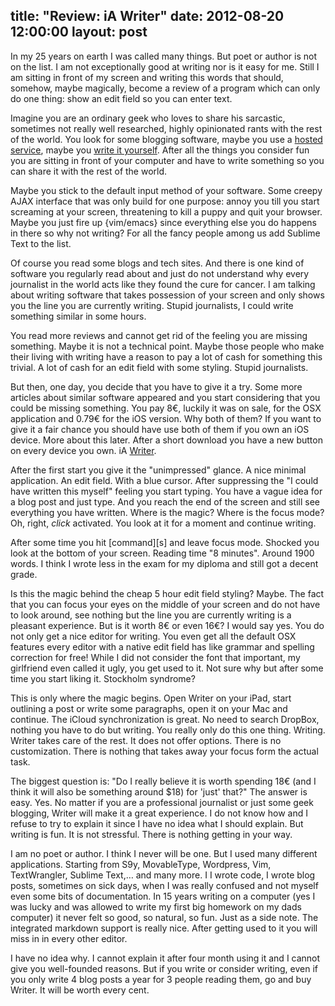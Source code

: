 title: "Review: iA Writer"
date: 2012-08-20 12:00:00
layout: post
---
In my 25 years on earth I was called many things. But poet or author is not on the list. I am not exceptionally good at writing nor is it easy for me. Still I am sitting in front of my screen and writing this words that should, somehow, maybe magically, become a review of a program which can only do one thing: show an edit field so you can enter text.
<!--MORE-->

Imagine you are an ordinary geek who loves to share his sarcastic, sometimes not really well researched, highly opinionated rants with the rest of the world. You look for some blogging software, maybe you use a [hosted service][tumblr], maybe you [write it yourself][zenbo]. After all the things you consider fun you are sitting in front of your computer and have to write something so you can share it with the rest of the world.

Maybe you stick to the default input method of your software. Some creepy AJAX interface that was only build for one purpose: annoy you till you start screaming at your screen, threatening to kill a puppy and quit your browser. Maybe you just fire up {vim/emacs} since everything else you do happens in there so why not writing? For all the fancy people among us add Sublime Text to the list.

Of course you read some blogs and tech sites. And there is one kind of software you regularly read about and just do not understand why every journalist in the world acts like they found the cure for cancer. I am talking about writing software that takes possession of your screen and only shows you the line you are currently writing. Stupid journalists, I could write something similar in some hours.

You read more reviews and cannot get rid of the feeling you are missing something. Maybe it is not a technical point. Maybe those people who make their living with writing have a reason to pay a lot of cash for something this trivial. A lot of cash for an edit field with some styling. Stupid journalists.

But then, one day, you decide that you have to give it a try. Some more articles about similar software appeared and you start considering that you could be missing something. You pay 8€, luckily it was on sale, for the OSX application and 0.79€ for the iOS version. Why both of them? If you want to give it a fair chance you should have use both of them if you own an iOS device. More about this later. After a short download you have a new button on every device you own. iA [Writer][writer].

After the first start you give it the "unimpressed" glance. A nice minimal application. An edit field. With a blue cursor. After suppressing the "I could have written this myself" feeling you start typing. You have a vague idea for a blog post and just type. And you reach the end of the screen and still see everything you have written. Where is the magic? Where is the focus mode? Oh, right, *click* activated. You look at it for a moment and continue writing.

After some time you hit [command][s] and leave focus mode. Shocked you look at the bottom of your screen. Reading time "8 minutes". Around 1900 words. I think I wrote less in the exam for my diploma and still got a decent grade.

Is this the magic behind the cheap 5 hour edit field styling? Maybe. The fact that you can focus your eyes on the middle of your screen and do not have to look around, see nothing but the line you are currently writing is a pleasant experience. But is it worth 8€ or even 16€? I would say yes. You do not only get a nice editor for writing. You even get all the default OSX features every editor with a native edit field has like grammar and spelling correction for free! While I did not consider the font that important, my girlfriend even called it ugly, you get used to it. Not sure why but after some time you start liking it. Stockholm syndrome?

This is only where the magic begins. Open Writer on your iPad, start outlining a post or write some paragraphs, open it on your Mac and continue. The iCloud synchronization is great. No need to search DropBox, nothing you have to do but writing. You really only do this one thing. Writing. Writer takes care of the rest. It does not offer options. There is no customization. There is nothing that takes away your focus form the actual task.

The biggest question is: "Do I really believe it is worth spending 18€ (and I think it will also be something around $18) for 'just' that?" The answer is easy. Yes. No matter if you are a professional journalist or just some geek blogging, Writer will make it a great experience. I do not know how and I refuse to try to explain it since I have no idea what I should explain. But writing is fun. It is not stressful. There is nothing getting in your way.

I am no poet or author. I think I never will be one. But I used many different applications. Starting from S9y, MovableType, Wordpress, Vim, TextWrangler, Sublime Text,… and many more. I I wrote code, I wrote blog posts, sometimes on sick days, when I was really confused and not myself even some bits of documentation. In 15 years writing on a computer (yes I was lucky and was allowed to write my first big homework on my dads computer) it never felt so good, so natural, so fun. Just as a side note. The integrated markdown support is really nice. After getting used to it you will miss in in every other editor.

I have no idea why. I cannot explain it after four month using it and I cannot give you well-founded reasons. But if you write or consider writing, even if you only write 4 blog posts a year for 3 people reading them, go and buy Writer. It will be worth every cent.

[tumblr]: http://fallenhitokiri.tumblr.com
[zenbo]: http://www.hopelesscom.de/2012/8/14/the_road_to_zenbo_1_0.html
[writer]: http://www.iawriter.com
